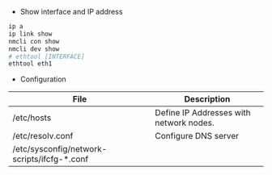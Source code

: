 - Show interface and IP address

```bash
ip a
ip link show
nmcli con show
nmcli dev show
# ethtool [INTERFACE]
ethtool eth1
```

- Configuration

| File | Description |
|------|-------------|
| /etc/hosts | Define IP Addresses with network nodes.
| /etc/resolv.conf | Configure DNS server
| /etc/sysconfig/network-scripts/ifcfg-*.conf |
